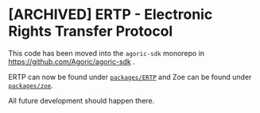 # [ARCHIVED] ERTP - Electronic Rights Transfer Protocol

This code has been moved into the `agoric-sdk` monorepo in
https://github.com/Agoric/agoric-sdk . 

ERTP can now be found under [`packages/ERTP`](https://github.com/Agoric/agoric-sdk/tree/master/packages/ERTP) and Zoe can be found under [`packages/zoe`](https://github.com/Agoric/agoric-sdk/tree/master/packages/zoe).

All future development should happen there.
